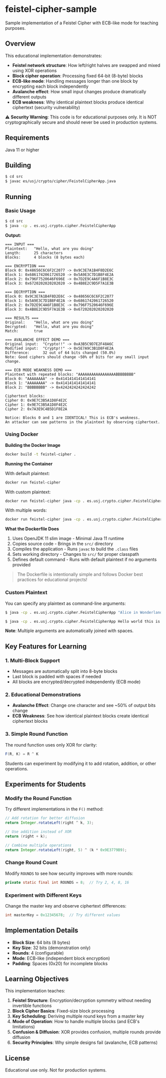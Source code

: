 # feistel-cipher-sample

Sample implementation of a Feistel Cipher with ECB-like mode for teaching purposes.

## Overview

This educational implementation demonstrates:
- **Feistel network structure**: How left/right halves are swapped and mixed using XOR operations
- **Block cipher operation**: Processing fixed 64-bit (8-byte) blocks
- **ECB-like mode**: Handling messages longer than one block by encrypting each block independently
- **Avalanche effect**: How small input changes produce dramatically different outputs
- **ECB weakness**: Why identical plaintext blocks produce identical ciphertext (security vulnerability)

⚠️ **Security Warning**: This code is for educational purposes only. It is NOT cryptographically secure and should never be used in production systems.

## Requirements

Java 11 or higher

## Building

```bash
$ cd src
$ javac es/usj/crypto/cipher/FeistelCipherApp.java
```

## Running

### Basic Usage

```bash
$ cd src
$ java -cp . es.usj.crypto.cipher.FeistelCipherApp
```

**Output:**
```
=== INPUT ===
Plaintext:   "Hello, what are you doing"
Length:      25 characters
Blocks:      4 blocks (8 bytes each)

=== ENCRYPTION ===
Block 0: 0x48656C6C6F2C2077 -> 0x9C3E7A1B4F8D2E6C
Block 1: 0x6861742061726520 -> 0x5A9E3C7D1B8F4E2A
Block 2: 0x796F7520646F696E -> 0x7D2E9C4A6F1B8E3C
Block 3: 0x6720202020202020 -> 0x4B8E2C9D5F7A1E3B

=== DECRYPTION ===
Block 0: 0x9C3E7A1B4F8D2E6C -> 0x48656C6C6F2C2077
Block 1: 0x5A9E3C7D1B8F4E2A -> 0x6861742061726520
Block 2: 0x7D2E9C4A6F1B8E3C -> 0x796F7520646F696E
Block 3: 0x4B8E2C9D5F7A1E3B -> 0x6720202020202020

=== RESULTS ===
Original:    "Hello, what are you doing"
Decrypted:   "Hello, what are you doing"
Match:       true

=== AVALANCHE EFFECT DEMO ===
Original input:  "Crypto!!" -> 0xA3B5C9D7E2F48A6C
Modified input:  "Cryptp!!" -> 0x5E7A9C3B1D8F4E2A
Difference:      32 out of 64 bits changed (50.0%)
Note: Good ciphers should change ~50% of bits for any small input change.

=== ECB MODE WEAKNESS DEMO ===
Plaintext with repeated blocks: "AAAAAAAAAAAAAAAAABBBBBBBB"
Block 0: "AAAAAAAA" -> 0x4141414141414141
Block 1: "AAAAAAAA" -> 0x4141414141414141
Block 2: "BBBBBBBB" -> 0x4242424242424242

Ciphertext blocks:
Cipher 0: 0x9E7C3B5A1D8F4E2C
Cipher 1: 0x9E7C3B5A1D8F4E2C
Cipher 2: 0x7A3E9C4B5D1F8E2A

Notice: Blocks 0 and 1 are IDENTICAL! This is ECB's weakness.
An attacker can see patterns in the plaintext by observing ciphertext.
```

### Using Docker

**Building the Docker Image**

```bash
docker build -t feistel-cipher .
```

**Running the Container**

With default plaintext:
```bash
docker run feistel-cipher
```

With custom plaintext:
```bash
docker run feistel-cipher java -cp . es.usj.crypto.cipher.FeistelCipherApp "Hello World"
```

With multiple words:
```bash
docker run feistel-cipher java -cp . es.usj.crypto.cipher.FeistelCipherApp "Alice in Wonderland"
```

**What the Dockerfile Does**

1. Uses OpenJDK 11 slim image - Minimal Java 11 runtime
2. Copies source code - Brings in the `src/` directory
3. Compiles the application - Runs `javac` to build the `.class` files
4. Sets working directory - Changes to `src/` for proper classpath
5. Defines default command - Runs with default plaintext if no arguments provided

> The Dockerfile is intentionally simple and follows Docker best practices for educational projects!

### Custom Plaintext

You can specify any plaintext as command-line arguments:

```bash
$ java -cp . es.usj.crypto.cipher.FeistelCipherApp "Alice in Wonderland"
```

```bash
$ java -cp . es.usj.crypto.cipher.FeistelCipherApp Hello world this is a longer message
```

**Note**: Multiple arguments are automatically joined with spaces.

## Key Features for Learning

### 1. **Multi-Block Support**
- Messages are automatically split into 8-byte blocks
- Last block is padded with spaces if needed
- All blocks are encrypted/decrypted independently (ECB mode)

### 2. **Educational Demonstrations**
- **Avalanche Effect**: Change one character and see ~50% of output bits change
- **ECB Weakness**: See how identical plaintext blocks create identical ciphertext blocks

### 3. **Simple Round Function**
The round function uses only XOR for clarity:
```java
F(R, K) = R ^ K
```

Students can experiment by modifying it to add rotation, addition, or other operations.

## Experiments for Students

### Modify the Round Function
Try different implementations in the `F()` method:
```java
// Add rotation for better diffusion
return Integer.rotateLeft(right ^ k, 3);

// Use addition instead of XOR
return (right + k);

// Combine multiple operations
return Integer.rotateLeft(right, 5) ^ (k * 0x9E3779B9);
```

### Change Round Count
Modify `ROUNDS` to see how security improves with more rounds:
```java
private static final int ROUNDS = 8;  // Try 2, 4, 8, 16
```

### Experiment with Different Keys
Change the master key and observe ciphertext differences:
```java
int masterKey = 0x12345678;  // Try different values
```

## Implementation Details

- **Block Size**: 64 bits (8 bytes)
- **Key Size**: 32 bits (demonstration only)
- **Rounds**: 4 (configurable)
- **Mode**: ECB-like (independent block encryption)
- **Padding**: Spaces (0x20) for incomplete blocks

## Learning Objectives

This implementation teaches:
1. **Feistel Structure**: Encryption/decryption symmetry without needing invertible functions
2. **Block Cipher Basics**: Fixed-size block processing
3. **Key Scheduling**: Deriving multiple round keys from a master key
4. **Mode of Operation**: How to handle multiple blocks (and ECB's limitations)
5. **Confusion & Diffusion**: XOR provides confusion, multiple rounds provide diffusion
6. **Security Principles**: Why simple designs fail (avalanche, ECB patterns)

## License

Educational use only. Not for production systems.